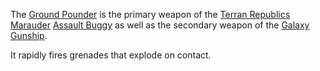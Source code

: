 The [Ground Pounder](Ground_Pounder.md) is the primary weapon of the
[Terran Republics](Terran_Republic.md)
[Marauder](../vehicles/Marauder.md)
[Assault Buggy](<../certifications/Assault_Buggy_(Certification).md>) as well as
the secondary weapon of the [Galaxy Gunship](../vehicles/Galaxy_Gunship.md).

It rapidly fires grenades that explode on contact.
